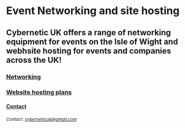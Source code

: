# Event Networking and site hosting
## Cybernetic UK offers a range of networking equipment for events on the Isle of Wight and webhsite hosting for events and companies across the UK!

### [**Networking**](Networking.md)
### [**Website hosting plans**](Website.md)

#### [**Contact**](contact.md)
###### <sub>Contact: cyberneticuk@gmail.com</sub>